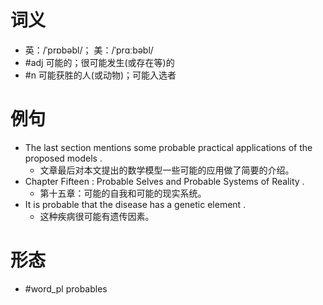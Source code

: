 # 词义
- 英：/ˈprɒbəbl/； 美：/ˈprɑːbəbl/
- #adj 可能的；很可能发生(或存在等)的
- #n 可能获胜的人(或动物)；可能入选者
# 例句
- The last section mentions some probable practical applications of the proposed models .
	- 文章最后对本文提出的数学模型一些可能的应用做了简要的介绍。
- Chapter Fifteen : Probable Selves and Probable Systems of Reality .
	- 第十五章：可能的自我和可能的现实系统。
- It is probable that the disease has a genetic element .
	- 这种疾病很可能有遗传因素。
# 形态
- #word_pl probables
